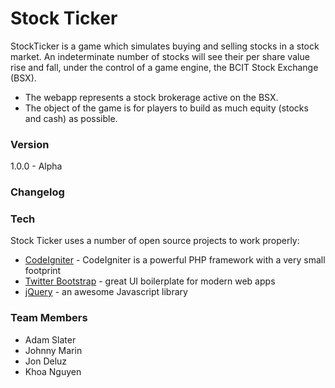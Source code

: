 # Stock Ticker

StockTicker is a game which simulates buying and selling stocks in a stock market. An indeterminate number of stocks will see their per share value rise and fall, under the control of a game engine, the BCIT Stock Exchange (BSX).  

  - The webapp represents a stock brokerage active on the BSX.
  - The object of the game is for players to build as much equity (stocks and cash) as possible.

### Version
1.0.0 - Alpha

### Changelog

### Tech

Stock Ticker uses a number of open source projects to work properly:
* [CodeIgniter] - CodeIgniter is a powerful PHP framework with a very small footprint
* [Twitter Bootstrap] - great UI boilerplate for modern web apps
* [jQuery] - an awesome Javascript library

### Team Members
- Adam Slater
- Johnny Marin
- Jon Deluz
- Khoa Nguyen

[//]: # (These are reference links used in the body of this note and get stripped out when the markdown processor does its job. There is no need to format nicely because it shouldn't be seen. Thanks SO - http://stackoverflow.com/questions/4823468/store-comments-in-markdown-syntax)


   [dill]: <https://github.com/joemccann/dillinger>
   [git-repo-url]: <https://github.com/joemccann/dillinger.git>
   [john gruber]: <http://daringfireball.net>
   [@thomasfuchs]: <http://twitter.com/thomasfuchs>
   [df1]: <http://daringfireball.net/projects/markdown/>
   [marked]: <https://github.com/chjj/marked>
   [Ace Editor]: <http://ace.ajax.org>
   [node.js]: <http://nodejs.org>
   [Twitter Bootstrap]: <http://twitter.github.com/bootstrap/>
   [keymaster.js]: <https://github.com/madrobby/keymaster>
   [jQuery]: <http://jquery.com>
   [@tjholowaychuk]: <http://twitter.com/tjholowaychuk>
   [express]: <http://expressjs.com>
   [AngularJS]: <http://angularjs.org>
   [Gulp]: <http://gulpjs.com>

   [PlDb]: <https://github.com/joemccann/dillinger/tree/master/plugins/dropbox/README.md>
   [PlGh]:  <https://github.com/joemccann/dillinger/tree/master/plugins/github/README.md>
   [PlGd]: <https://github.com/joemccann/dillinger/tree/master/plugins/googledrive/README.md>
   [PlOd]: <https://github.com/joemccann/dillinger/tree/master/plugins/onedrive/README.md>
   [CodeIgniter]: <https://github.com/bcit-ci/CodeIgniter>


